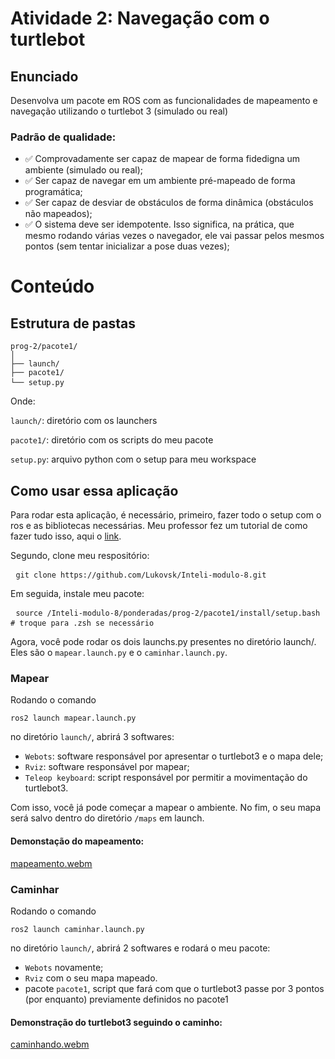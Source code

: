 # Atividade 2: Navegação com o turtlebot

## Enunciado

Desenvolva um pacote em ROS com as funcionalidades de mapeamento e navegação utilizando o turtlebot 3 (simulado ou real)

### Padrão de qualidade:

- ✅ Comprovadamente ser capaz de mapear de forma fidedigna um ambiente (simulado ou real);
- ✅ Ser capaz de navegar em um ambiente pré-mapeado de forma programática;
- ✅ Ser capaz de desviar de obstáculos de forma dinâmica (obstáculos não mapeados);
- ✅ O sistema deve ser idempotente. Isso significa, na prática, que mesmo rodando várias vezes o navegador, ele vai passar pelos mesmos pontos (sem tentar inicializar a pose duas vezes);

# Conteúdo

## Estrutura de pastas
<pre><code>prog-2/pacote1/
│
├── launch/
├── pacote1/
└── setup.py</code> </pre>
Onde:

```launch/```: diretório com os launchers

```pacote1/```: diretório com os scripts do meu pacote

```setup.py```: arquivo python com o setup para meu workspace

## Como usar essa aplicação

Para rodar esta aplicação, é necessário, primeiro, fazer todo o setup com o ros e as bibliotecas necessárias. Meu professor fez um tutorial de como fazer tudo isso, aqui o [link](https://rmnicola.github.io/m8-ec-encontros/).

Segundo, clone meu respositório:

<pre> <code>git clone https://github.com/Lukovsk/Inteli-modulo-8.git </code> </pre>

Em seguida, instale meu pacote:

<pre> <code>source /Inteli-modulo-8/ponderadas/prog-2/pacote1/install/setup.bash # troque para .zsh se necessário</code> </pre>

Agora, você pode rodar os dois launchs.py presentes no diretório launch/. Eles são o ```mapear.launch.py``` e o ```caminhar.launch.py```. 

### Mapear

Rodando o comando

<pre><code>ros2 launch mapear.launch.py</code></pre>

no diretório ```launch/```, abrirá 3 softwares:

- <code>Webots</code>: software responsável por apresentar o turtlebot3 e o mapa dele;
- <code>Rviz</code>: software responsável por mapear;
- <code>Teleop keyboard</code>: script responsável por permitir a movimentação do turtlebot3.

Com isso, você já pode começar a mapear o ambiente. No fim, o seu mapa será salvo dentro do diretório ```/maps``` em launch.

#### Demonstação do mapeamento:

[mapeamento.webm](https://github.com/Lukovsk/Inteli-modulo-8/assets/99260684/5b6a7214-6f24-415f-872e-67043219d783)

### Caminhar

Rodando o comando

<pre><code>ros2 launch caminhar.launch.py</code></pre>

no diretório ```launch/```, abrirá 2 softwares e rodará o meu pacote:

- <code>Webots</code> novamente;
- <code>Rviz</code> com o seu mapa mapeado.
- pacote <code>pacote1</code>, script que fará com que o turtlebot3 passe por 3 pontos (por enquanto) previamente definidos no pacote1

#### Demonstração do turtlebot3 seguindo o caminho:

[caminhando.webm](https://github.com/Lukovsk/Inteli-modulo-8/assets/99260684/edc3b89a-cf1e-4918-9f56-500bf884f4db)

